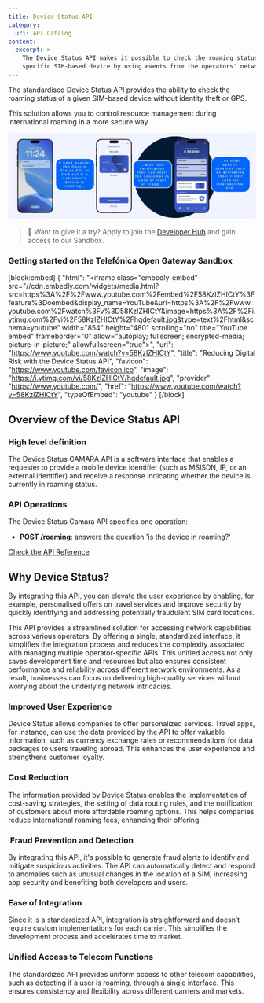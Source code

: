 ```yaml
---
title: Device Status API
category:
  uri: API Catalog
content:
  excerpt: >-
    The Device Status API makes it possible to check the roaming status of a
    specific SIM-based device by using events from the operators' network.
---
```


The standardised Device Status API provides the ability to check the roaming status of a given SIM-based device without identity theft or GPS.

This solution allows you to control resource management during international roaming in a more secure way.

![DeviceStatus](https://github.com/Telefonica/opengateway-developers-website/raw/main/v0/catalog/devicestatus/images/DeviceStatus.png)

> 📘 Want to give it a try?
> Apply to join the [Developer Hub](https://opengateway.telefonica.com/en/developer-hub/join) and gain access to our Sandbox.

### Getting started on the Telefónica Open Gateway Sandbox
[block:embed]
{
  "html": "<iframe class=\"embedly-embed\" src=\"//cdn.embedly.com/widgets/media.html?src=https%3A%2F%2Fwww.youtube.com%2Fembed%2F58KzlZHICtY%3Ffeature%3Doembed&display_name=YouTube&url=https%3A%2F%2Fwww.youtube.com%2Fwatch%3Fv%3D58KzlZHICtY&image=https%3A%2F%2Fi.ytimg.com%2Fvi%2F58KzlZHICtY%2Fhqdefault.jpg&type=text%2Fhtml&schema=youtube\" width=\"854\" height=\"480\" scrolling=\"no\" title=\"YouTube embed\" frameborder=\"0\" allow=\"autoplay; fullscreen; encrypted-media; picture-in-picture;\" allowfullscreen=\"true\"></iframe>",
  "url": "https://www.youtube.com/watch?v=58KzlZHICtY",
  "title": "Reducing Digital Risk with the Device Status API",
  "favicon": "https://www.youtube.com/favicon.ico",
  "image": "https://i.ytimg.com/vi/58KzlZHICtY/hqdefault.jpg",
  "provider": "https://www.youtube.com/",
  "href": "https://www.youtube.com/watch?v=58KzlZHICtY",
  "typeOfEmbed": "youtube"
}
[/block]

## Overview of the Device Status API

### High level definition

The Device Status CAMARA API is a software interface that enables a requester to provide a mobile device identifier (such as MSISDN, IP, or an external identifier) and receive a response indicating whether the device is currently in roaming status.

### API Operations

The Device Status Camara API specifies one operation:

- **POST /roaming**: answers the question 'is the device in roaming?'

[Check the API Reference](/reference/getroamingstatus-2)

## Why Device Status?

By integrating this API, you can elevate the user experience by enabling, for example, personalised offers on travel services and improve security by quickly identifying and addressing potentially fraudulent SIM card locations.

This API provides a streamlined solution for accessing network capabilities across various operators. By offering a single, standardized interface, it simplifies the integration process and reduces the complexity associated with managing multiple operator-specific APIs. This unified access not only saves development time and resources but also ensures consistent performance and reliability across different network environments. As a result, businesses can focus on delivering high-quality services without worrying about the underlying network intricacies.

### Improved User Experience

Device Status allows companies to offer personalized services. Travel apps, for instance, can use the data provided by the API to offer valuable information, such as currency exchange rates or recommendations for data packages to users traveling abroad. This enhances the user experience and strengthens customer loyalty.

### Cost Reduction

The information provided by Device Status enables the implementation of cost-saving strategies, the setting of data routing rules, and the notification of customers about more affordable roaming options. This helps companies reduce international roaming fees, enhancing their offering.

###  Fraud Prevention and Detection

By integrating this API, it's possible to generate fraud alerts to identify and mitigate suspicious activities. The API can automatically detect and respond to anomalies such as unusual changes in the location of a SIM, increasing app security and benefiting both developers and users.

### Ease of Integration

Since it is a standardized API, integration is straightforward and doesn’t require custom implementations for each carrier. This simplifies the development process and accelerates time to market.

### Unified Access to Telecom Functions

The standardized API provides uniform access to other telecom capabilities, such as detecting if a user is roaming, through a single interface. This ensures consistency and flexibility across different carriers and markets.
